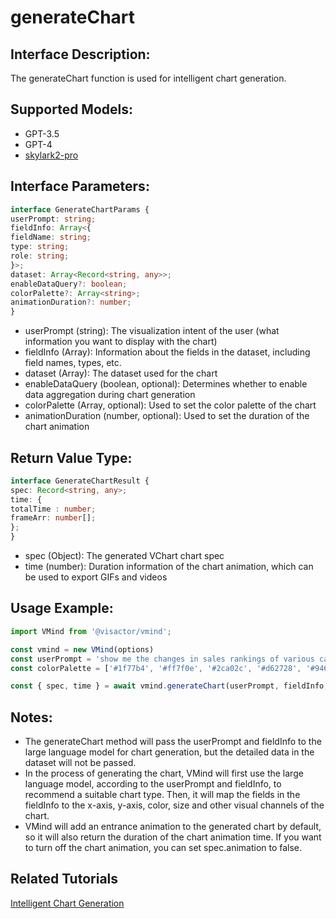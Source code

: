
# generateChart

## Interface Description:
The generateChart function is used for intelligent chart generation.

## Supported Models:
- GPT-3.5
- GPT-4
- [skylark2-pro](https://www.volcengine.com/product/yunque)

## Interface Parameters:

```typescript
interface GenerateChartParams {
userPrompt: string;
fieldInfo: Array<{
fieldName: string;
type: string;
role: string;
}>;
dataset: Array<Record<string, any>>;
enableDataQuery?: boolean;
colorPalette?: Array<string>;
animationDuration?: number;
}
```

- userPrompt (string): The visualization intent of the user (what information you want to display with the chart)
- fieldInfo (Array): Information about the fields in the dataset, including field names, types, etc.
- dataset (Array): The dataset used for the chart
- enableDataQuery (boolean, optional): Determines whether to enable data aggregation during chart generation
- colorPalette (Array<string>, optional): Used to set the color palette of the chart
- animationDuration (number, optional): Used to set the duration of the chart animation

## Return Value Type:

```typescript
interface GenerateChartResult {
spec: Record<string, any>;
time: {
totalTime : number;
frameArr: number[];
};
}
```

- spec (Object): The generated VChart chart spec
- time (number): Duration information of the chart animation, which can be used to export GIFs and videos

## Usage Example:

```typescript
import VMind from '@visactor/vmind';

const vmind = new VMind(options)
const userPrompt = 'show me the changes in sales rankings of various car brand';
const colorPalette = ['#1f77b4', '#ff7f0e', '#2ca02c', '#d62728', '#9467bd', '#8c564b', '#e377c2', '#7f7f7f', '#bcbd22', '#17becf'];

const { spec, time } = await vmind.generateChart(userPrompt, fieldInfo, dataset, true, colorPalette);
```

## Notes:

- The generateChart method will pass the userPrompt and fieldInfo to the large language model for chart generation, but the detailed data in the dataset will not be passed.
- In the process of generating the chart, VMind will first use the large language model, according to the userPrompt and fieldInfo, to recommend a suitable chart type. Then, it will map the fields in the fieldInfo to the x-axis, y-axis, color, size and other visual channels of the chart.
- VMind will add an entrance animation to the generated chart by default, so it will also return the duration of the chart animation time. If you want to turn off the chart animation, you can set spec.animation to false.

## Related Tutorials
[Intelligent Chart Generation](../guide/Basic_Tutorial/Chart_Generation)
